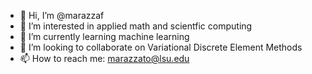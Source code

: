 - 👋 Hi, I’m @marazzaf
- 👀 I’m interested in applied math and scientfic computing
- 🌱 I’m currently learning machine learning
- 💞️ I’m looking to collaborate on Variational Discrete Element Methods
- 📫 How to reach me: marazzato@lsu.edu
